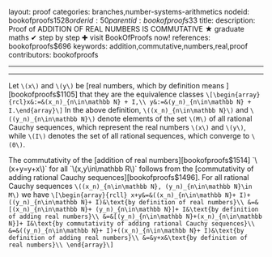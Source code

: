 layout: proof
categories: branches,number-systems-arithmetics
nodeid: bookofproofs$1528
orderid: 50
parentid: bookofproofs$33
title: 
description:  Proof of ADDITION OF REAL NUMBERS IS COMMUTATIVE &#9733; graduate maths &#10004; step by step &#10010; visit BookOfProofs now!
references: bookofproofs$696
keywords: addition,commutative,numbers,real,proof
contributors: bookofproofs

---


---

Let `\(x\)` and `\(y\)` be [real numbers, which by definition means ][bookofproofs$1105] that they are the equivalence classes `\[\begin{array}{rcl}x&:=&(x_n)_{n\in\mathbb N} + I,\\
y&:=&(y_n)_{n\in\mathbb N} + I.\end{array}\]`
In the above definition, `\((x_n)_{n\in\mathbb N}\)` and `\((y_n)_{n\in\mathbb N}\)` denote elements of the set `\(M\)` of all rational Cauchy sequences, which represent the real numbers `\(x\)` and `\(y\)`, while `\(I\)` denotes the set of all rational sequences, which converge to `\(0\)`.

The commutativity of the [addition of real numbers][bookofproofs$1514] `\(x+y=y+x\)` for all `\(x,y\in\mathbb R\)` follows from the [commutativity of adding rational Cauchy sequences][bookofproofs$1496]. For all rational Cauchy sequences `\((x_n)_{n\in\mathbb N}, (y_n)_{n\in\mathbb N}\in M\)` we have
`\[\begin{array}{rcll}
x+y&=&((x_n)_{n\in\mathbb N}+ I)+((y_n)_{n\in\mathbb N}+ I)&\text{by definition of real numbers}\\
&=&[(x_n)_{n\in\mathbb N}+ (y_n)_{n\in\mathbb N}]+ I&\text{by definition of adding real numbers}\\
&=&[(y_n)_{n\in\mathbb N}+(x_n)_{n\in\mathbb N}]+ I&\text{by commutativity of adding rational Cauchy sequences}\\
&=&((y_n)_{n\in\mathbb N}+ I)+((x_n)_{n\in\mathbb N}+ I)&\text{by definition of adding real numbers}\\
&=&y+x&\text{by definition of real numbers}\\
\end{array}\]`
